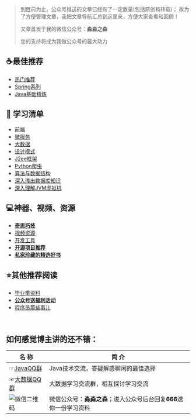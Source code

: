 > 到目前为止，公众号推送的文章已经有了一定数量(包括原创和转载)；
> 故为了方便管理文章，我把文章导航汇总到这里来，方便大家查看和回顾！
>
> 文章首发于我的微信公众号：**淼淼之森**
>
> 您的支持将成为我做公众号的最大动力

## :coffee:最佳推荐 ##
- [热门推荐](src/best_recommendation/list_hot.md)
- [Spring系列](src/list/list_spring.md)
- [Java基础精炼](src/best_recommendation/list_java_base.md)

## :page_facing_up: 学习清单 ##
- [前端](src/list/list_before.md)
- [微服务](src/list/list_java_microservice.md)
- [大数据](src/list/list_bigdata.md)
- [设计模式](src/list/list_design_patterns.md)
- [J2ee框架](src/list/list_java_frame.md)
- [Python爬虫](src/list/list_python_spider.md)
- [算法与数据结构](src/list/list_java_algorithm_datastructure.md)
- [深入浅出数据库知识](src/list/list_java_database.md)
- [深入理解JVM虚拟机](src/list/list_java_jvm.md)

## :computer:神器、视频、资源 ##
- [**奇思巧技**](src/computer/wonderful_skill.md)
- [视频资源](src/computer/video_resource.md)
- [开发工具](src/computer/development_tools.md)
- [**开源项目推荐**](src/computer/recommend_github_resource.md)
- [**私家珍藏的精选好书**](https://github.com/mmzsblog/blog-mmzsit/tree/master/Recommend_Books)

## :star:其他推荐阅读 ##
- [毕业季资料](src/graduation.md)
- [**公众号送福利活动**](src/activity.md)
- [程序员那些事儿](src/other.md)

<br>

## 如何感觉博主讲的还不错： 
 名 称 | 简 介
---|---
☞[JavaQQ群](//shang.qq.com/wpa/qunwpa?idkey=71137b9909c5ecb71893fe84621dad6fe059569f900b74ed8658cf21e5ba6747) | Java技术交流，答疑解惑聊闲的最佳选择
☞[大数据QQ群](//shang.qq.com/wpa/qunwpa?idkey=d39c67d5a9ec78096c0c6981a1bd0e72ef75892c55183e9322da73d48530740c) | 大数据学习交流群，相互探讨学习交流
![微信二维码](https://blog.mmzsblog.cn/images/weChat.jpg) | 微信公众号：**淼淼之森**；进入公众号后台回复**666**送你一份学习资料













